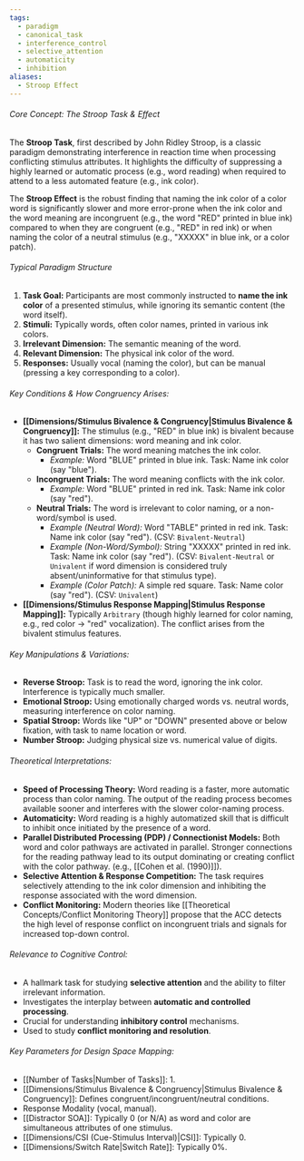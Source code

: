 ```yaml
---
tags:
  - paradigm
  - canonical_task
  - interference_control
  - selective_attention
  - automaticity
  - inhibition
aliases:
  - Stroop Effect
---
```

###### Core Concept: The Stroop Task & Effect

The **Stroop Task**, first described by John Ridley Stroop, is a classic paradigm demonstrating interference in reaction time when processing conflicting stimulus attributes. It highlights the difficulty of suppressing a highly learned or automatic process (e.g., word reading) when required to attend to a less automated feature (e.g., ink color).

The **Stroop Effect** is the robust finding that naming the ink color of a color word is significantly slower and more error-prone when the ink color and the word meaning are incongruent (e.g., the word "RED" printed in blue ink) compared to when they are congruent (e.g., "RED" in red ink) or when naming the color of a neutral stimulus (e.g., "XXXXX" in blue ink, or a color patch).

###### Typical Paradigm Structure

1.  **Task Goal:** Participants are most commonly instructed to **name the ink color** of a presented stimulus, while ignoring its semantic content (the word itself).
2.  **Stimuli:** Typically words, often color names, printed in various ink colors.
3.  **Irrelevant Dimension:** The semantic meaning of the word.
4.  **Relevant Dimension:** The physical ink color of the word.
5.  **Responses:** Usually vocal (naming the color), but can be manual (pressing a key corresponding to a color).

###### Key Conditions & How Congruency Arises:

*   **[[Dimensions/Stimulus Bivalence & Congruency|Stimulus Bivalence & Congruency]]:** The stimulus (e.g., "RED" in blue ink) is bivalent because it has two salient dimensions: word meaning and ink color.
    *   **Congruent Trials:** The word meaning matches the ink color.
        *   *Example:* Word "BLUE" printed in blue ink. Task: Name ink color (say "blue").
    *   **Incongruent Trials:** The word meaning conflicts with the ink color.
        *   *Example:* Word "BLUE" printed in red ink. Task: Name ink color (say "red").
    *   **Neutral Trials:** The word is irrelevant to color naming, or a non-word/symbol is used.
        *   *Example (Neutral Word):* Word "TABLE" printed in red ink. Task: Name ink color (say "red"). (CSV: `Bivalent-Neutral`)
        *   *Example (Non-Word/Symbol):* String "XXXXX" printed in red ink. Task: Name ink color (say "red"). (CSV: `Bivalent-Neutral` or `Univalent` if word dimension is considered truly absent/uninformative for that stimulus type).
        *   *Example (Color Patch):* A simple red square. Task: Name color (say "red"). (CSV: `Univalent`)
*   **[[Dimensions/Stimulus Response Mapping|Stimulus Response Mapping]]:** Typically `Arbitrary` (though highly learned for color naming, e.g., red color -> "red" vocalization). The conflict arises from the bivalent stimulus features.

###### Key Manipulations & Variations:

*   **Reverse Stroop:** Task is to read the word, ignoring the ink color. Interference is typically much smaller.
*   **Emotional Stroop:** Using emotionally charged words vs. neutral words, measuring interference on color naming.
*   **Spatial Stroop:** Words like "UP" or "DOWN" presented above or below fixation, with task to name location or word.
*   **Number Stroop:** Judging physical size vs. numerical value of digits.

###### Theoretical Interpretations:

*   **Speed of Processing Theory:** Word reading is a faster, more automatic process than color naming. The output of the reading process becomes available sooner and interferes with the slower color-naming process.
*   **Automaticity:** Word reading is a highly automatized skill that is difficult to inhibit once initiated by the presence of a word.
*   **Parallel Distributed Processing (PDP) / Connectionist Models:** Both word and color pathways are activated in parallel. Stronger connections for the reading pathway lead to its output dominating or creating conflict with the color pathway. (e.g., [[Cohen et al. (1990)]]).
*   **Selective Attention & Response Competition:** The task requires selectively attending to the ink color dimension and inhibiting the response associated with the word dimension.
*   **Conflict Monitoring:** Modern theories like [[Theoretical Concepts/Conflict Monitoring Theory]] propose that the ACC detects the high level of response conflict on incongruent trials and signals for increased top-down control.

###### Relevance to Cognitive Control:

*   A hallmark task for studying **selective attention** and the ability to filter irrelevant information.
*   Investigates the interplay between **automatic and controlled processing**.
*   Crucial for understanding **inhibitory control** mechanisms.
*   Used to study **conflict monitoring and resolution**.

###### Key Parameters for Design Space Mapping:

*   [[Number of Tasks|Number of Tasks]]: 1.
*   [[Dimensions/Stimulus Bivalence & Congruency|Stimulus Bivalence & Congruency]]: Defines congruent/incongruent/neutral conditions.
*   Response Modality (vocal, manual).
*   [[Distractor SOA]]: Typically 0 (or N/A) as word and color are simultaneous attributes of one stimulus.
*   [[Dimensions/CSI (Cue-Stimulus Interval)|CSI]]: Typically 0.
*   [[Dimensions/Switch Rate|Switch Rate]]: Typically 0%.